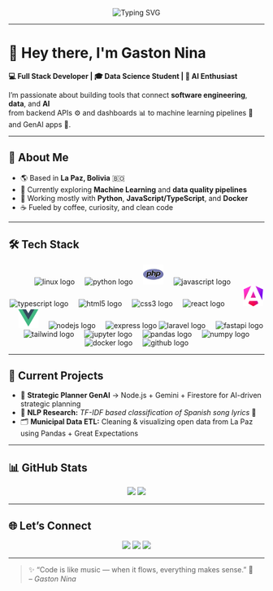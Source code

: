<p align="center">
  <img src="https://readme-typing-svg.herokuapp.com?font=Fira+Code&duration=3000&pause=1000&color=00C2FF&width=440&lines=Hi%2C+I'm+Gaston+Nina+👋;Full+Stack+Developer+💻;Data+Science+Student+🎓;AI+and+Automation+Enthusiast+🤖" alt="Typing SVG" />
</p>

---

# 👋 Hey there, I'm **Gaston Nina**

**💻 Full Stack Developer | 🎓 Data Science Student | 🤖 AI Enthusiast**

I’m passionate about building tools that connect **software engineering**, **data**, and **AI**   
from backend APIs ⚙️ and dashboards 📊 to machine learning pipelines 🤖 and GenAI apps 🧠.

---

## 🚀 About Me

- 🌎 Based in **La Paz, Bolivia** 🇧🇴  
- 🧠 Currently exploring **Machine Learning** and **data quality pipelines**  
- 🐍 Working mostly with **Python**, **JavaScript/TypeScript**, and **Docker**  
- ☕ Fueled by coffee, curiosity, and clean code  

---

## 🛠️ Tech Stack

<div align="center">
<img src="https://cdn.jsdelivr.net/gh/devicons/devicon/icons/linux/linux-original.svg" height="30" alt="linux logo" />
<img width="12"/>

  <!-- Languages -->
  <img src="https://cdn.jsdelivr.net/gh/devicons/devicon/icons/python/python-original.svg" height="40" alt="python logo" title="Python"/>
  <img width="12"/>
  <img src="https://raw.githubusercontent.com/devicons/devicon/v2.17.0/icons/php/php-original.svg" height="40" alt="php logo" title="PHP"/>
  <img width="12"/>
  <img src="https://cdn.jsdelivr.net/gh/devicons/devicon/icons/javascript/javascript-original.svg" height="40" alt="javascript logo" title="JavaScript"/>
  <img width="12"/>
  <img src="https://cdn.jsdelivr.net/gh/devicons/devicon/icons/typescript/typescript-original.svg" height="40" alt="typescript logo" title="TypeScript"/>
  <img width="12"/>
  <img src="https://cdn.jsdelivr.net/gh/devicons/devicon/icons/html5/html5-original.svg" height="40" alt="html5 logo" title="HTML5"/>
  <img width="12"/>
  <img src="https://cdn.jsdelivr.net/gh/devicons/devicon/icons/css3/css3-original.svg" height="40" alt="css3 logo" title="CSS3"/>
  <img width="12"/>

  <!-- Frameworks -->
  <img src="https://cdn.jsdelivr.net/gh/devicons/devicon/icons/react/react-original.svg" height="40" alt="react logo" title="React"/>
  <img width="12"/>
    <img width="12"/>
  <img src="https://raw.githubusercontent.com/devicons/devicon/v2.17.0/icons/angular/angular-original.svg" height="40" alt="angular logo" title="Angular"/>
  <img width="12"/>
  <img src="https://raw.githubusercontent.com/devicons/devicon/v2.17.0/icons/vuejs/vuejs-original.svg" height="40" alt="vue logo" title="Vue.js"/>
  <img width="12"/>
  <img src="https://cdn.jsdelivr.net/gh/devicons/devicon/icons/nodejs/nodejs-original.svg" height="40" alt="nodejs logo" title="Node.js"/>
  <img width="12"/>
  <img src="https://cdn.jsdelivr.net/gh/devicons/devicon/icons/express/express-original.svg" height="40" alt="express logo" title="Express"/>
  <img src="https://raw.githubusercontent.com/devicons/devicon/refs/tags/v2.17.0/icons/laravel/laravel-original.svg" height="40" alt="laravel logo" title="Laravel"/>
  <img width="12"/>
  <img src="https://cdn.jsdelivr.net/gh/devicons/devicon/icons/fastapi/fastapi-original.svg" height="40" alt="fastapi logo" title="FastAPI"/>
  <img width="12"/>
  <img src="https://raw.githubusercontent.com/devicons/devicon/refs/tags/v2.17.0/icons/tailwindcss/tailwindcss-original.svg" height="40" alt="tailwind logo" title="Tailwind CSS"/>
  <img width="12"/>

  <!-- Data / AI -->
  <img src="https://cdn.jsdelivr.net/gh/devicons/devicon/icons/jupyter/jupyter-original.svg" height="40" alt="jupyter logo" title="Jupyter"/>
  <img width="12"/>
  <img src="https://cdn.jsdelivr.net/gh/devicons/devicon/icons/pandas/pandas-original.svg" height="40" alt="pandas logo" title="Pandas"/>
  <img width="12"/>
  <img src="https://cdn.jsdelivr.net/gh/devicons/devicon/icons/numpy/numpy-original.svg" height="40" alt="numpy logo" title="NumPy"/>
  <img width="12"/>

  <!-- DevOps -->
  <img src="https://cdn.jsdelivr.net/gh/devicons/devicon/icons/docker/docker-original.svg" height="40" alt="docker logo" title="Docker"/>
  <img width="12"/>
  <img src="https://cdn.jsdelivr.net/gh/devicons/devicon/icons/github/github-original.svg" height="40" alt="github logo" title="GitHub Actions"/>
</div>

---

## 🧩 Current Projects

- 🤖 **Strategic Planner GenAI** → Node.js + Gemini + Firestore for AI-driven strategic planning  
- 🧠 **NLP Research:** *TF-IDF based classification of Spanish song lyrics* 🎵  
- 🗂️ **Municipal Data ETL:** Cleaning & visualizing open data from La Paz using Pandas + Great Expectations  

---

## 📊 GitHub Stats

<p align="center">
  <img height="150" src="https://github-readme-stats.vercel.app/api?username=gastonnina&show_icons=true&theme=radical" />
  <img height="150" src="https://github-readme-stats.vercel.app/api/top-langs/?username=gastonnina&layout=compact&theme=radical" />
</p>

---

## 🌐 Let’s Connect

<p align="center">
  <a href="https://linkedin.com/in/gastonnina"><img src="https://img.shields.io/badge/LinkedIn-0077B5?style=for-the-badge&logo=linkedin&logoColor=white"/></a>
  <a href="mailto:gaston.nina@gmail.com"><img src="https://img.shields.io/badge/Email-D14836?style=for-the-badge&logo=gmail&logoColor=white"/></a>
  <a href="https://gastonnina.github.io"><img src="https://img.shields.io/badge/Portfolio-000000?style=for-the-badge&logo=githubpages&logoColor=white"/></a>
</p>

---

> ✨ “Code is like music — when it flows, everything makes sense.” 🎵  
> _– Gaston Nina_
